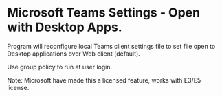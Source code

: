 # Microsoft Teams Settings - Open with Desktop Apps.

Program will reconfigure local Teams client settings file to set file open to Desktop applications over Web client (default).

Use group policy to run at user login.

Note: Microsoft have made this a licensed feature, works with E3/E5 license.

